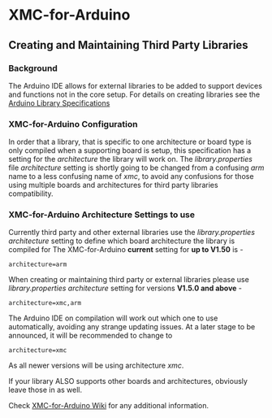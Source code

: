 # XMC-for-Arduino
## Creating and Maintaining Third Party Libraries
### Background
The Arduino IDE allows for external libraries to be added to support devices and functions
not in the core setup. For details on creating libraries see the 
[Arduino Library Specifications](https://arduino.github.io/arduino-cli/library-specification/)
### XMC-for-Arduino Configuration
In order that a library, that is specific to one architecture or board type is only 
compiled when a supporting board is setup, this specification has a setting for the 
*architecture* the library will work on. The *library.properties* file *architecture* 
setting is shortly going to be changed from a confusing *arm* name to a less confusing 
name of *xmc*, to avoid any confusions for those using multiple boards and architectures 
for third party libraries compatibility.
### XMC-for-Arduino Architecture Settings to use
Currently third party and other external libraries use the *library.properties* 
*architecture* setting to define which board architecture the library is compiled for
The XMC-for-Arduino **current** setting for **up to V1.50** is -
~~~
architecture=arm
~~~

When creating or maintaining third party or external libraries please use *library.properties* 
*architecture* setting for versions **V1.5.0 and above** -
~~~
architecture=xmc,arm
~~~
The Arduino IDE on compilation will work out which one to use automatically, avoiding any strange updating issues.
At a later stage to be announced, it will be recommended to change to
~~~
architecture=xmc
~~~
As all newer versions will be using architecture *xmc*.

If your library ALSO supports other boards and architectures, obviously leave those in as well.

Check [XMC-for-Arduino Wiki](https://github.com/Infineon/XMC-for-Arduino/wiki) for any additional information.